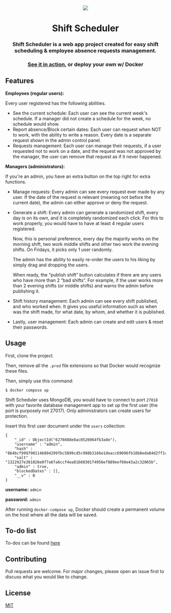 <div align="center">
 <img src="https://i.imgur.com/b2njbOe.png" />

# Shift Scheduler

### Shift Scheduler is a web app project created for easy shift scheduling & employee absence requests management.

### [See it in action](https://www.youtube.com/watch?v=lFqBvDmx3RM), or deploy your own w/ Docker

</div>

## Features

**Employees (regular users):**

Every user registered has the following abilities.

- See the current schedule: Each user can see the current week's schedule. If a manager did not create a schedule for the week, no schedule would show.
- Report absence/Block certain dates: Each user can request when NOT to work, with the ability to write a reason. Every date is a separate request shown in the admin control panel.
- Requests management: Each user can manage their requests, if a user requested not to work on a date, and the request was not approved by the manager, the user can remove that request as if it never happened.

**Managers (administrators):**

If you're an admin, you have an extra button on the top right for extra functions.

- Manage requests: Every admin can see every request ever made by any user. If the date of the request is relevant (meaning not before the current date), the admin can either approve or deny the request.
- Generate a shift: Every admin can generate a randomized shift, every day is on its own, and it is completely randomized each click. For this to work properly, you would have to have at least 4 regular users registered.

  Now, this is personal preference, every day the majority works on the morning shift, two work middle shifts and other two work the evening shifts. On Fridays, it picks only 1 user randomly.

  The admin has the ability to easily re-order the users to his liking by simply drag and dropping the users.

  When ready, the “publish shift” button calculates if there are any users who have more than 2 “bad shifts”. For example, if the user works more than 2 evening shifts (or middle shifts) and warns the admin before publishing it.

- Shift history management: Each admin can see every shift published, and who worked when. It gives you useful information such as when was the shift made, for what date, by whom, and whether it is published.
- Lastly, user management: Each admin can create and edit users & reset their passwords.

## Usage

First, clone the project.

Then, remove all the `.prod` file extensions so that Docker would recognize these files.

Then, simply use this command:

```
$ docker compose up
```

Shift Scheduler uses MongoDB, you would have to connect to port `27018` with your favorite database management app to set up the first user (the port is purposely not 27017).
Only administrators can create users for protection.

Insert this first user document under the `users` collection:

```
{
    "_id" : ObjectId("6276688e8ac0526064fb3ade"),
    "username" : "admin",
    "hash" : "864bcf999790114b894299fbc5899cd5c998b3166e1deacc69096fb10b8eda84d2ff1c36637ad4679621b1c17ab3ee2260f6ef4f40c722a0528d645afaeeecce",
    "salt" : "1322927e381826e0f7a6fa6ccf4ea81660301f4956ef889eef60e43a2c32065b",
    "admin" : true,
    "blockedDates" : [],
    "__v" : 0
}
```

**username:** `admin`

**password:** `admin`

After running `docker-compose up`, Docker should create a permanent volume on the host where all the data will be saved.

## To-do list

To-dos can be found [here](https://projects.ofekasido.xyz/shift-scheduler)

## Contributing

Pull requests are welcome. For major changes, please open an issue first to discuss what you would like to change.

## License

[MIT](https://choosealicense.com/licenses/mit/)

